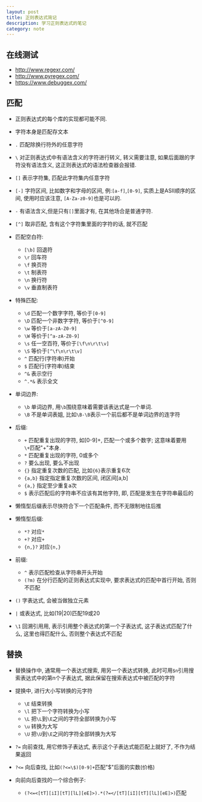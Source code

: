 ```yaml
---
layout: post
title: 正则表达式简记
description: 学习正则表达式的笔记
category: note
---
```

## 在线测试 ## 
- http://www.regexr.com/
- http://www.pyregex.com/
- https://www.debuggex.com/

## 匹配 ##

- 正则表达式的每个库的实现都可能不同.
- 字符本身是匹配存文本
- `.` 匹配除换行符外的任意字符
- `\` 对正则表达式中有语法含义的字符进行转义, 转义需要注意, 如果后面跟的字符没有语法含义, 这正则表达式的语法检查器会报错.
- `[]` 表示字符集, 匹配此字符集内任意字符
- `[-]` 字符区间, 比如数字和字母的区间, 例:`[a-f]`,`[0-9]`, 实质上是ASII顺序的区间, 使用时应该注意, `[A-Za-z0-9]`也是可以的.
- `-` 有语法含义,但是只有`[]`里面才有, 在其他场合是普通字符.
- `[^]` 取非匹配, 含有这个字符集里面的字符的话, 就不匹配
- 匹配空白符:

    + `[\b]` 回退符
    + `\r` 回车符
    + `\f` 换页符
    + `\t` 制表符
    + `\n` 换行符
    + `\v` 垂直制表符

- 特殊匹配:

    + `\d` 匹配一个数字字符, 等价于`[0-9]`
    + `\D` 匹配一个非数字字符, 等价于`[^0-9]`
    + `\w` 等价于`[a-zA-Z0-9]`
    + `\W` 等价于`[^a-zA-Z0-9]`
    + `\s` 任一空百符, 等价于`[\f\n\r\t\v]`
    + `\S` 等价于`[^\f\n\r\t\v]`
    + `^` 匹配行(字符串)开始
    + `$` 匹配行(字符串)结束
    + `^&` 表示空行
    + `^.*&` 表示全文

- 单词边界:

    + `\b` 单词边界, 用`\b`围绕意味着需要该表达式是一个单词.
    + `\B` 不是单词表姐, 比如`\B-\B`表示一个前后都不是单词边界的连字符

- 后缀:

    + `+` 匹配重复出现的字符, 如[0-9]+, 匹配一个或多个数字; 这意味着要用`\+`匹配"+"本身.
    + `*` 匹配重复出现的字符, 0或多个
    + `?` 要么出现, 要么不出现
    + `{}` 指定重复次数的匹配, 比如`{6}`表示重复6次
    + `{a,b}` 指定指定重复次数的区间, 闭区间[a,b]
    + `{a,}` 指定至少重复a次
    + `$` 表示匹配后的字符串不应该有其他字符, 即, 匹配是发生在字符串最后的

- 懒惰型后缀表示尽快符合下一个匹配条件, 而不无限制地往后推
- 懒惰型后缀:

    + `*?` 对应`*`
    + `+?` 对应`+`
    + `{n,}?` 对应`{n,}`

- 前缀:

    + `^` 表示匹配检查从字符串开头开始
    + `(?m)` 在分行匹配的正则表达式实现中, 要求表达式的匹配中首行开始, 否则不匹配

- `()`  字表达式, 会被当做独立元素
- `|`  或表达式, 比如(19\|20)匹配19或20
- `\1` 回溯引用用, 表示引用整个表达式的第一个子表达式, 这子表达式匹配了什么, 这里也得匹配什么, 否则整个表达式不匹配

## 替换 ##

- 替换操作中, 通常用一个表达式搜索, 用另一个表达式转换, 此时可用`$n`引用搜索表达式中的第n个子表达式, 据此保留在搜索表达式中被匹配的字符
- 提换中, 进行大小写转换的元字符

    + `\E` 结束转换
    + `\l` 把下一个字符转换为小写
    + `\L` 把`\L`到`\E`之间的字符全部转换为小写
    + `\u` 转换为大写
    + `\U` 把`\U`到`\E`之间的字符全部转换为大写
    
- `?=` 向前查找, 用它修饰子表达式, 表示这个子表达式能匹配上就好了, 不作为结果返回
- `?<=` 向后查找, 比如`(?<=\$)[0-9]+`匹配"$"后面的实数(价格)
- 向前向后查找的一个综合例子:

    + `(?<=<[tT][iI][tT][lL][eE]>).*(?=</[tT][iI][tT][lL][eE]>)`匹配<title>标签中的文本.

- 取非前后查找:

    + `?!` 负向前查找
    + `?<!` 负向后超早
    + 比如`?<!$)\d+\b`会匹配数字, 而不会匹配$开头的价格

- 条件表达式:

    + `?(backer-ference)true-regex|fulse-regex)`

- 先后查找条件:

    + `(?(?=-)-\d{4})`如果有'-', 则要求'-'后面有4个数字

- 零度断言:

    + `^` 匹配行开始的位置
    + `$` 匹配行结束的位置
    + `\A` 匹配必须出现在字符串的开头
    + `\Z` 匹配必须出现在字符串的结尾或字符串结尾处的换行符`\n`之前
    + `\z` 匹配必须出现在字符串的结尾
    + `\G` 匹配必须出现在上一个匹配结束的地方
    + `b` 匹配单词的开始或结束位置
    + `\B` 匹配不是单词的开始或结束位置

- 常见正则表达式例子:

    + IP地址: `((\d{1,2})|(|\d{2})|(2[0-4]\d)|(25[0-5]))\.){3}((\d{1,2}|(|\d{2})|(2[0-4]\d)|(25[0-5]))`
    + URL: `https?://[-\w.]+(:\d+)?(/([\w/-.]*)?)?`
    + 完整的URL: `https?://(\w*:\w*@)?[-\w.]+(:\d+)?(/([\w/-.]*(\?\S+)?)?)?`
    + 邮件地址: `(\w+\.)*\w+@(\w+\.)+[A-Za-z]+`

## 编程

### Python

#### 具名的子表达式

	import re
	test_pt = r'\d+(?P<inc>[A-Za-z]+)\d+'
	example_str = '1234Google4567'
	ret = re.search(test_pt,example_str)
	if ret:
    	print ret.group('inc')

**Reference:**  

* {:.ref} \[1]: 伯乐在线 - programmer_lin. [55分钟学会正则表达式](http://blog.jobbole.com/63398/)   

